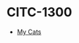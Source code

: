 # CITC-1300

<ul>
    <li><a href="intro-to-html/index.html" target="_blank">My Cats</a></li>
</ul>
